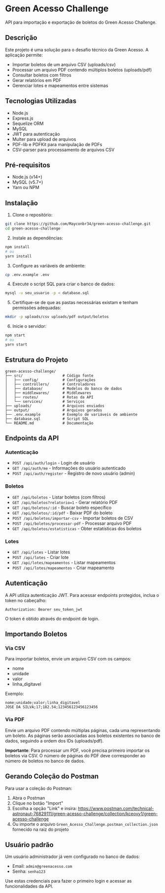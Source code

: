 # Green Acesso Challenge

API para importação e exportação de boletos do Green Acesso Challenge.

## Descrição

Este projeto é uma solução para o desafio técnico da Green Acesso. A aplicação permite:

- Importar boletos de um arquivo CSV (uploads/csv)
- Processar um arquivo PDF contendo múltiplos boletos (uploads/pdf)
- Consultar boletos com filtros
- Gerar relatórios em PDF
- Gerenciar lotes e mapeamentos entre sistemas

## Tecnologias Utilizadas

- Node.js
- Express.js
- Sequelize ORM
- MySQL
- JWT para autenticação
- Multer para upload de arquivos
- PDF-lib e PDFKit para manipulação de PDFs
- CSV-parser para processamento de arquivos CSV

## Pré-requisitos

- Node.js (v14+)
- MySQL (v5.7+)
- Yarn ou NPM

## Instalação

1. Clone o repositório:
```bash
git clone https://github.com/Mayconbr34/green-acesso-challenge.git
cd green-acesso-challenge
```

2. Instale as dependências:
```bash
npm install
# ou
yarn install
```

3. Configure as variáveis de ambiente:
```bash
cp .env.example .env
```

4. Execute o script SQL para criar o banco de dados:
```bash
mysql -u seu_usuario -p < database.sql
```

5. Certifique-se de que as pastas necessárias existam e tenham permissões adequadas:
```bash
mkdir -p uploads/csv uploads/pdf output/boletos
```

6. Inicie o servidor:
```bash
npm start
# ou
yarn start
```

## Estrutura do Projeto

```
green-acesso-challenge/
├── src/                  # Código fonte
│   ├── config/           # Configurações
│   ├── controllers/      # Controladores
│   ├── database/         # Modelos do banco de dados
│   ├── middlewares/      # Middlewares
│   ├── routes/           # Rotas da API
│   └── services/         # Serviços
├── uploads/              # Arquivos enviados
├── output/               # Arquivos gerados
├── .env.example          # Exemplo de variáveis de ambiente
├── database.sql          # Script SQL
└── README.md             # Documentação
```

## Endpoints da API

### Autenticação

- `POST /api/auth/login` - Login de usuário
- `GET /api/auth/me` - Informações do usuário autenticado
- `POST /api/auth/register` - Registro de novo usuário (admin)

### Boletos

- `GET /api/boletos` - Listar boletos (com filtros)
- `GET /api/boletos?relatorio=1` - Gerar relatório PDF
- `GET /api/boletos/:id` - Buscar boleto específico
- `GET /api/boletos/:id/pdf` - Baixar PDF do boleto
- `POST /api/boletos/importar-csv` - Importar boletos de CSV
- `POST /api/boletos/processar-pdf` - Processar arquivo PDF
- `GET /api/boletos/estatisticas` - Obter estatísticas dos boletos

### Lotes

- `GET /api/lotes` - Listar lotes
- `POST /api/lotes` - Criar lote
- `GET /api/lotes/mapeamentos` - Listar mapeamentos
- `POST /api/lotes/mapeamentos` - Criar mapeamento

## Autenticação

A API utiliza autenticação JWT. Para acessar endpoints protegidos, inclua o token no cabeçalho:

```
Authorization: Bearer seu_token_jwt
```

O token é obtido através do endpoint de login.

## Importando Boletos

### Via CSV

Para importar boletos, envie um arquivo CSV com os campos:
- nome
- unidade
- valor
- linha_digitavel

Exemplo:
```
nome;unidade;valor;linha_digitavel
JOSE DA SILVA;17;182.54;123456123456123456
```

### Via PDF

Envie um arquivo PDF contendo múltiplas páginas, cada uma representando um boleto. As páginas serão associadas aos boletos existentes no banco de dados, seguindo a ordem dos IDs (uploads/pdf).

**Importante**: Para processar um PDF, você precisa primeiro importar os boletos via CSV. O número de páginas do PDF deve corresponder ao número de boletos no banco de dados.

## Gerando Coleção do Postman

Para usar a coleção do Postman:

1. Abra o Postman
2. Clique no botão "Import"
3. Escolha a opção "Link" e insira: https://www.postman.com/technical-astronaut-76829111/green-acesso-challenge/collection/kceovy1/green-acesso-challenge
4. Ou importe o arquivo `Green_Acesso_Challenge.postman_collection.json` fornecido na raiz do projeto

## Usuário padrão

Um usuário administrador já vem configurado no banco de dados:

- Email: `admin@greenacesso.com`
- Senha: `senha123`

Use estas credenciais para fazer o primeiro login e acessar as funcionalidades da API.